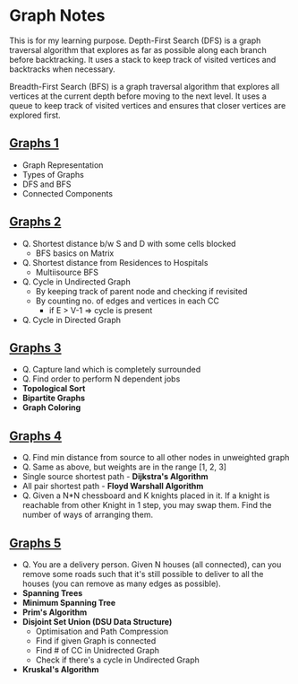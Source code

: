 # Graph Notes

This is for my learning purpose. 
Depth-First Search (DFS) is a graph traversal algorithm that explores as far as possible along each branch before backtracking. It uses a stack to keep track of visited vertices and backtracks when necessary.

Breadth-First Search (BFS) is a graph traversal algorithm that explores all vertices at the current depth before moving to the next level. It uses a queue to keep track of visited vertices and ensures that closer vertices are explored first.

## [Graphs 1](https://github.com/umarf2212/graph-notes/blob/main/Graphs%201.pdf)

- Graph Representation
- Types of Graphs
- DFS and BFS
- Connected Components

## [Graphs 2](https://github.com/umarf2212/graph-notes/blob/main/Graphs%202.pdf)

- Q. Shortest distance b/w S and D with some cells blocked
  - BFS basics on Matrix
- Q. Shortest distance from Residences to Hospitals
  - Multiisource BFS
- Q. Cycle in Undirected Graph
  - By keeping track of parent node and checking if revisited
  - By counting no. of edges and vertices in each CC
    - if E > V-1 => cycle is present
- Q. Cycle in Directed Graph

## [Graphs 3](https://github.com/umarf2212/graph-notes/blob/main/Graphs%203.pdf)

- Q. Capture land which is completely surrounded
- Q. Find order to perform N dependent jobs
- **Topological Sort**
- **Bipartite Graphs**
- **Graph Coloring**

## [Graphs 4](https://github.com/umarf2212/graph-notes/blob/main/Graphs%204.pdf)

- Q. Find min distance from source to all other nodes in unweighted graph
- Q. Same as above, but weights are in the range [1, 2, 3]
- Single source shortest path - **Dijkstra's Algorithm**
- All pair shortest path - **Floyd Warshall Algorithm**
- Q. Given a N*N chessboard and K knights placed in it. If a knight is reachable from other Knight in 1 step, you may swap them. Find the number of ways of arranging them.

## [Graphs 5](https://github.com/umarf2212/graph-notes/blob/main/Graphs%205.pdf)

- Q. You are a delivery person. Given N houses (all connected), can you remove some roads such that it's still possible to deliver to all the houses (you can remove as many edges as possible).
- **Spanning Trees**
- **Minimum Spanning Tree**
- **Prim's Algorithm**
- **Disjoint Set Union (DSU Data Structure)**
  - Optimisation and Path Compression
  - Find if given Graph is connected
  - Find # of CC in Unidrected Graph
  - Check if there's a cycle in Undirected Graph
- **Kruskal's Algorithm**

